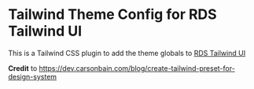 # Tailwind Theme Config for RDS Tailwind UI

This is a Tailwind CSS plugin to add the theme globals to [RDS Tailwind UI](https://github.com/cuweb/rds-tailwindui)

**Credit** to https://dev.carsonbain.com/blog/create-tailwind-preset-for-design-system
